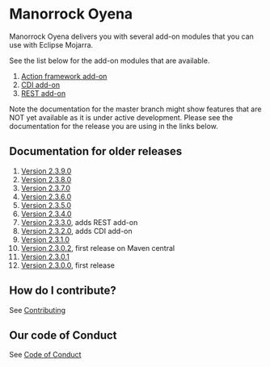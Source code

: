 
# Manorrock Oyena

Manorrock Oyena delivers you with several add-on modules that you can use with
Eclipse Mojarra. 

See the list below for the add-on modules that are available.

1. [Action framework add-on](action/README.md)
2. [CDI add-on](cdi/README.md)
2. [REST add-on](rest/README.md)

Note the documentation for the master branch might show features that are NOT 
yet available as it is under active development. Please see the documentation
for the release you are using in the links below.

## Documentation for older releases

1. [Version 2.3.9.0](https://github.com/manorrock/oyena/tree/v2.3.9.0)
2. [Version 2.3.8.0](https://github.com/manorrock/oyena/tree/v2.3.8.0)
3. [Version 2.3.7.0](https://github.com/manorrock/oyena/tree/v2.3.7.0)
4. [Version 2.3.6.0](https://github.com/manorrock/oyena/tree/v2.3.6.0)
5. [Version 2.3.5.0](https://github.com/manorrock/oyena/tree/v2.3.5.0)
6. [Version 2.3.4.0](https://github.com/manorrock/oyena/tree/v2.3.4.0)
7. [Version 2.3.3.0](https://github.com/manorrock/oyena/tree/v2.3.3.0), adds REST add-on
8. [Version 2.3.2.0](https://github.com/manorrock/oyena/tree/v2.3.2.0), adds CDI add-on
9. [Version 2.3.1.0](https://github.com/manorrock/oyena/tree/v2.3.1.0)
10. [Version 2.3.0.2](https://github.com/manorrock/oyena/tree/v2.3.0.2), first release on Maven central
11. [Version 2.3.0.1](https://github.com/manorrock/oyena/tree/v2.3.0.1)
12. [Version 2.3.0.0](https://github.com/manorrock/oyena/tree/v2.3.0.0), first release

## How do I contribute?

See [Contributing](CONTRIBUTING.md)

## Our code of Conduct

See [Code of Conduct](CODE_OF_CONDUCT.md)
